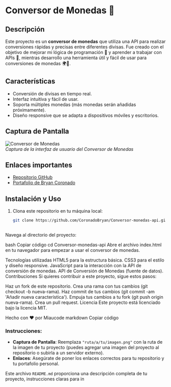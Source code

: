 # Conversor de Monedas 💱

## Descripción
Este proyecto es un **conversor de monedas** que utiliza una API para realizar conversiones rápidas y precisas entre diferentes divisas. Fue creado con el objetivo de mejorar mi lógica de programación 🧠 y aprender a trabajar con APIs 🔌, mientras desarrollo una herramienta útil y fácil de usar para conversiones de monedas 🌍💸.

## Características
- Conversión de divisas en tiempo real.
- Interfaz intuitiva y fácil de usar.
- Soporta múltiples monedas (más monedas serán añadidas próximamente).
- Diseño responsive que se adapta a dispositivos móviles y escritorios.

## Captura de Pantalla
![Conversor de Monedas](https://i.ibb.co/n6XRp55/ffffff.png)  
*Captura de la interfaz de usuario del Conversor de Monedas*

## Enlaces importantes
- [Repositorio GitHub](https://github.com/CoronadoBryan/Conversor-monedas-api)
- [Portafolio de Bryan Coronado](https://bryancoronado.com)

## Instalación y Uso

1. Clona este repositorio en tu máquina local:

   ```bash
   git clone https://github.com/CoronadoBryan/Conversor-monedas-api.git
    
Navega al directorio del proyecto:

bash
Copiar código
cd Conversor-monedas-api
Abre el archivo index.html en tu navegador para empezar a usar el conversor de monedas.

Tecnologías utilizadas
HTML5 para la estructura básica.
CSS3 para el estilo y diseño responsive.
JavaScript para la interacción con la API de conversión de monedas.
API de Conversión de Monedas (fuente de datos).
Contribuciones
Si quieres contribuir a este proyecto, sigue estos pasos:

Haz un fork de este repositorio.
Crea una rama con tus cambios (git checkout -b nueva-rama).
Haz commit de tus cambios (git commit -am 'Añadir nueva característica').
Empuja tus cambios a tu fork (git push origin nueva-rama).
Crea un pull request.
Licencia
Este proyecto está licenciado bajo la licencia MIT.

Hecho con ❤️ por Miaucode
markdown
Copiar código

### Instrucciones:
- **Captura de Pantalla**: Reemplaza `"ruta/a/tu/imagen.png"` con la ruta de la imagen de tu proyecto (puedes agregar una imagen del proyecto al repositorio o subirla a un servidor externo).
- **Enlaces**: Asegúrate de poner los enlaces correctos para tu repositorio y tu portafolio personal.

Este archivo `README.md` proporciona una descripción completa de tu proyecto, instrucciones claras para in
